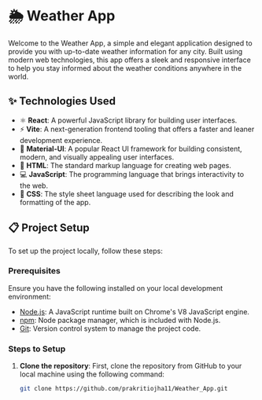 # 🌦️ Weather App

Welcome to the Weather App, a simple and elegant application designed to provide you with up-to-date weather information for any city. Built using modern web technologies, this app offers a sleek and responsive interface to help you stay informed about the weather conditions anywhere in the world.

## ✨ Technologies Used

- ⚛️ **React**: A powerful JavaScript library for building user interfaces.
- ⚡ **Vite**: A next-generation frontend tooling that offers a faster and leaner development experience.
- 🎨 **Material-UI**: A popular React UI framework for building consistent, modern, and visually appealing user interfaces.
- 📝 **HTML**: The standard markup language for creating web pages.
- 💻 **JavaScript**: The programming language that brings interactivity to the web.
- 🎨 **CSS**: The style sheet language used for describing the look and formatting of the app.

## 📋 Project Setup

To set up the project locally, follow these steps:

### Prerequisites

Ensure you have the following installed on your local development environment:

- [Node.js](https://nodejs.org/): A JavaScript runtime built on Chrome's V8 JavaScript engine.
- [npm](https://www.npmjs.com/): Node package manager, which is included with Node.js.
- [Git](https://git-scm.com/): Version control system to manage the project code.

### Steps to Setup

1. **Clone the repository**:
   First, clone the repository from GitHub to your local machine using the following command:
   ```sh
   git clone https://github.com/prakritiojha11/Weather_App.git





